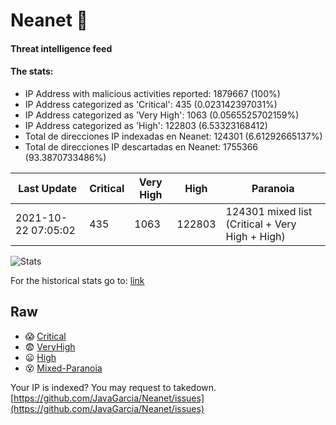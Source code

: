 # Neanet :hocho:
#### Threat intelligence feed
#### The stats:

- IP Address with malicious activities reported: 1879667 (100%)
- IP Address categorized as 'Critical':  435 (0.023142397031%)
- IP Address categorized as 'Very High':  1063 (0.0565525702159%)
- IP Address categorized as 'High':  122803 (6.53323168412)
- Total de direcciones IP indexadas en Neanet:  124301 (6.61292665137%)
- Total de direcciones IP descartadas en Neanet:  1755366 (93.3870733486%)

| Last Update | Critical | Very High | High | Paranoia |
| --- | --- | --- | --- | --- |
| 2021-10-22 07:05:02 | 435 | 1063 | 122803 | 124301 mixed list (Critical + Very High + High)|

![Stats](https://docs.google.com/spreadsheets/d/e/2PACX-1vSnaNMIXVabIpDJjufMlzH7poXnshF3mgd8Is1g9ytUEzVsP5my4Trn8f-xkoLLQ38xpL3HtmUexLo6/pubchart?oid=501124687&format=image)

For the historical stats go to: [link](/stats.csv)
## Raw
- :scream: [Critical](https://raw.githubusercontent.com/JavaGarcia/Neanet/master/blacklists/neanet_critical.txt)
- :fearful: [VeryHigh](https://raw.githubusercontent.com/JavaGarcia/Neanet/master/blacklists/neanet_veryHigh.txtt)
- :frowning: [High](https://raw.githubusercontent.com/JavaGarcia/Neanet/master/blacklists/neanet_high.txt)
- :dizzy_face: [Mixed-Paranoia](https://raw.githubusercontent.com/JavaGarcia/Neanet/master/blacklists/neanet_all.txt)


Your IP is indexed? You may request to takedown. [https://github.com/JavaGarcia/Neanet/issues](https://github.com/JavaGarcia/Neanet/issues)






































































































































































































































































































































































































































































































































































































































































































































































































































































































































































































































































































































































































































































































































































































































































































































































































































































































































































































































































































































































































































































































































































































































































































































































































































































































































































































































































































































































































































































































































































































































































































































































































































































































































































































































































































































































































































































































































































































































































































































































































































































































































































































































































































































































































































































































































































































































































































































































































































































































































































































































































































































































































































































































































































































































































































































































































































































































































































































































































































































































































































































































































































































































































































































































































































































































































































































































































































































































































































































































































































































































































































































































































































































































































































































































































































































































































































































































































































































































































































































































































































































































































































































































































































































































































































































































































































































































































































































































































































































































































































































































































































































































































































































































































































































































































































































































































































































































































































































